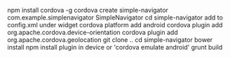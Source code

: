 npm install cordova -g
cordova create simple-navigator com.example.simplenavigator SimpleNavigator
cd simple-navigator
add <preference name="Orientation" value="portrait" /> to config.xml under widget
cordova platform add android
cordova plugin add org.apache.cordova.device-orientation
cordova plugin add org.apache.cordova.geolocation
git clone ..
cd simple-navigator
bower install
npm install
plugin in device or 'cordova emulate android'
grunt build
